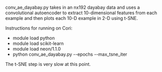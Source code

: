 conv_ae_dayabay.py takes in an nx192 dayabay data and 
uses a convolutional autoencoder to extract 10-dimensional features from each example and then plots each 10-D example in
2-D using t-SNE.

Instructions for running on Cori:

* module load python
* module load scikit-learn
* module load neon/1.1.0
* python conv_ae_dayabay.py --epochs <number of epochs> --max_tsne_iter <max number of tsne iterations>


The t-SNE step is very slow at this point.
